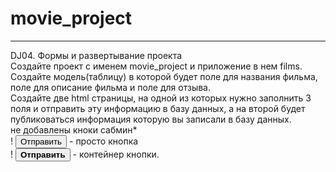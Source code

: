 # movie_project
____________________________________________
DJ04. Формы и развертывание проекта
<br>
Создайте проект с именем movie_project и приложение в нем films. Создайте модель(таблицу) в которой будет поле для названия фильма, поле для описание фильма и поле для отзыва.
<br>
Создайте две html страницы, на одной из которых нужно заполнить 3 поля и отправить эту информацию в базу данных, а на второй будет публиковаться информация которую вы записали в базу данных.
<br>
не добавлены кноки сабмин*
<br>
! <input type="submit" value="Отправить"> - просто кнопка
<br>
! <button type="submit"><b>Отправить</b></button> - контейнер кнопки.
